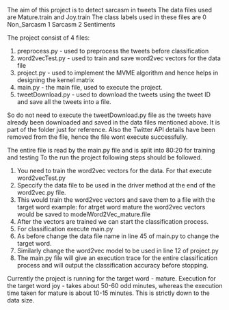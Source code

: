 The aim of this project is to detect sarcasm in tweets
The data files used are Mature.train and Joy.train
The class labels used in these files are
0	Non_Sarcasm
1	Sarcasm
2	Sentiments

The project consist of 4 files:
1. preprocess.py - used to preprocess the tweets before classification
2. word2vecTest.py - used to train and save word2vec vectors for the data file
3. project.py - used to implement the MVME algorithm and hence helps in designing the kernel matrix
4. main.py - the main file, used to execute the project.
5. tweetDownload.py - used to download the tweets using the tweet ID and save all the tweets into a file.

So do not need to execute the tweetDownload.py file as the tweets have already been downloaded and saved in the data files mentioned above.
It is part of the folder just for reference. Also the Twitter API details have been removed from the file, hence the file wont execute successfully.

The entire file is read by the main.py file and is split into 80:20 for training and testing
To the run the project following steps should be followed.
1. You need to train the word2vec vectors for the data. For that execute word2vecTest.py
2. Speccify the data file to be used in the driver method at the end of the word2vec.py file.
3. This would train the word2vec vectors and save them to a file with the target word
	example: for atrget word mature the word2vec vectors would be saved to modelWord2Vec_mature.file
4. After the vectors are trained we can start the classification process.
5. For classification execute main.py
6. As before change the data file name in line 45 of main.py to change the target word.
7. Similarly change the word2vec model to be used in line 12 of project.py
8. The main.py file will give an execution trace for the entire classification process and will output the classification accuracy before stopping.

Currently the project is running for the target word - mature.
Execution for the target word joy - takes about 50-60 odd minutes, whereas the execution time taken for mature is about 10-15 minutes.
This is strictly down to the data size.
